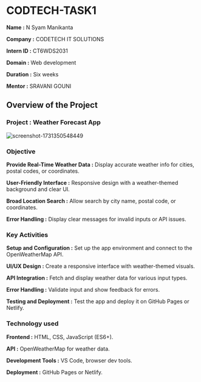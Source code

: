 # CODTECH-TASK1
**Name      :** N Syam Manikanta

**Company   :** CODETECH IT SOLUTIONS

**Intern ID :** CT6WDS2031

**Domain    :** Web development

**Duration  :** Six weeks

**Mentor    :** SRAVANI GOUNI


## Overview of the Project 

### Project : Weather Forecast App
![screenshot-1731350548449](https://github.com/user-attachments/assets/106a9808-45e0-45e6-9677-f224b232fc5a)

### Objective

 **Provide Real-Time Weather Data :** Display accurate weather info for cities, postal codes, or coordinates.

 **User-Friendly Interface :** Responsive design with a weather-themed background and clear UI.

 **Broad Location Search :** Allow search by city name, postal code, or coordinates.

 **Error Handling :** Display clear messages for invalid inputs or API issues.

### Key Activities

 **Setup and Configuration :** Set up the app environment and connect to the OpenWeatherMap API.

**UI/UX Design :** Create a responsive interface with weather-themed visuals.

 **API Integration :** Fetch and display weather data for various input types.

 **Error Handling :** Validate input and show feedback for errors.

 **Testing and Deployment :** Test the app and deploy it on GitHub Pages or Netlify.

### Technology used

 **Frontend :** HTML, CSS, JavaScript (ES6+).

 **API :** OpenWeatherMap for weather data.

 **Development Tools :** VS Code, browser dev tools.

 **Deployment :** GitHub Pages or Netlify.
